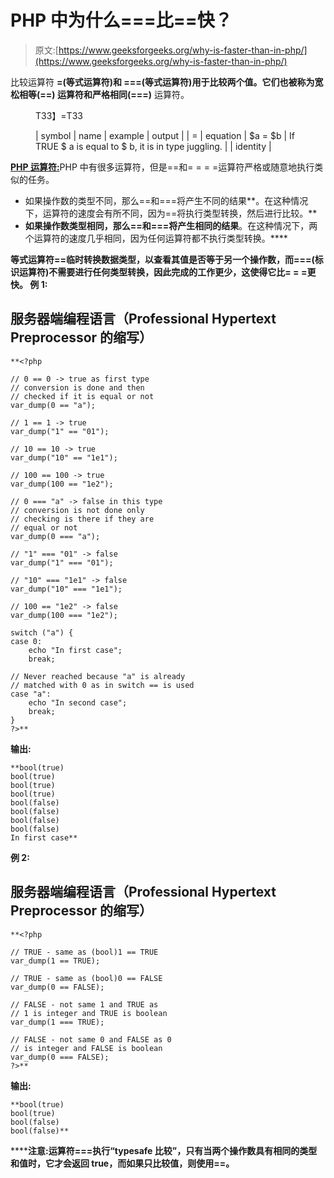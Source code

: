 # PHP 中为什么===比==快？

> 原文:[https://www.geeksforgeeks.org/why-is-faster-than-in-php/](https://www.geeksforgeeks.org/why-is-faster-than-in-php/)

比较运算符 **=(等式运算符)**和 **===(等式运算符)**用于比较两个值。它们也被称为**宽松相等(==)** 运算符和**严格相同(===)** 运算符。

<figure class="table">T33】=T33

| symbol | name | example | output |
| = | equation | $a = $b | If TRUE $ a is equal to $ b, it is in type juggling. |
| identity |

</figure>

[**PHP 运算符:**](https://www.geeksforgeeks.org/php-operators/)PHP 中有很多运算符，但是==和= = = =运算符严格或随意地执行类似的任务。

*   如果操作数的类型不同，那么==和===将产生不同的结果**。在这种情况下，运算符的速度会有所不同，因为==将执行类型转换，然后进行比较。**
*   **如果操作数类型相同，那么==和===将产生相同的结果**。在这种情况下，两个运算符的速度几乎相同，因为任何运算符都不执行类型转换。****

****等式运算符==临时转换数据类型，以查看其值是否等于另一个操作数，而===(标识运算符)不需要进行任何类型转换，因此完成的工作更少，这使得它比= = =更快。
**例 1:****** 

## ****服务器端编程语言（Professional Hypertext Preprocessor 的缩写）****

```
**<?php

// 0 == 0 -> true as first type
// conversion is done and then
// checked if it is equal or not
var_dump(0 == "a");

// 1 == 1 -> true
var_dump("1" == "01");

// 10 == 10 -> true
var_dump("10" == "1e1");

// 100 == 100 -> true
var_dump(100 == "1e2");

// 0 === "a" -> false in this type
// conversion is not done only
// checking is there if they are
// equal or not
var_dump(0 === "a");

// "1" === "01" -> false
var_dump("1" === "01");

// "10" === "1e1" -> false
var_dump("10" === "1e1");

// 100 == "1e2" -> false
var_dump(100 === "1e2");

switch ("a") {
case 0:
    echo "In first case";
    break;

// Never reached because "a" is already
// matched with 0 as in switch == is used
case "a": 
    echo "In second case";
    break;
}
?>**
```

******输出:****** 

```
**bool(true)
bool(true)
bool(true)
bool(true)
bool(false)
bool(false)
bool(false)
bool(false)
In first case**
```

******例 2:****** 

## ****服务器端编程语言（Professional Hypertext Preprocessor 的缩写）****

```
**<?php

// TRUE - same as (bool)1 == TRUE
var_dump(1 == TRUE);

// TRUE - same as (bool)0 == FALSE
var_dump(0 == FALSE);

// FALSE - not same 1 and TRUE as
// 1 is integer and TRUE is boolean
var_dump(1 === TRUE);

// FALSE - not same 0 and FALSE as 0
// is integer and FALSE is boolean
var_dump(0 === FALSE);
?>**
```

******输出:****** 

```
**bool(true)
bool(true)
bool(false)
bool(false)**
```

******注意:**运算符===执行“typesafe 比较”，只有当两个操作数具有相同的类型和值时，它才会返回 true，而如果只比较值，则使用==。****